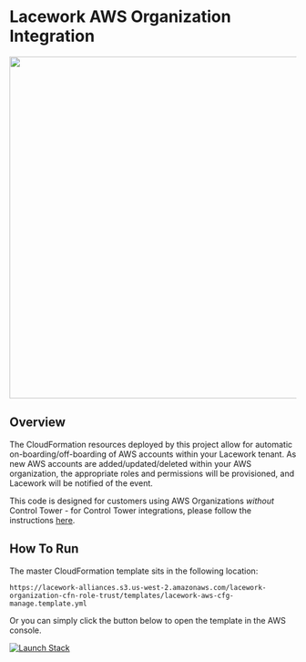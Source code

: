 # Lacework AWS Organization Integration

<img src="https://techally-content.s3-us-west-1.amazonaws.com/public-content/lacework_logo_full.png" width="600">

## Overview

The CloudFormation resources deployed by this project allow for automatic on-boarding/off-boarding of AWS accounts within your Lacework tenant. As new AWS accounts are added/updated/deleted within your AWS organization, the appropriate roles and permissions will be provisioned, and Lacework will be notified of the event.

This code is designed for customers using AWS Organizations _without_ Control Tower - for Control Tower integrations, please follow the instructions [here](https://docs.lacework.com/aws-config-and-cloudtrail-integration-with-aws-control-tower-using-cloudformation#installing-the-lacework-aws-control-tower-integration).

## How To Run

The master CloudFormation template sits in the following location:

`https://lacework-alliances.s3.us-west-2.amazonaws.com/lacework-organization-cfn-role-trust/templates/lacework-aws-cfg-manage.template.yml`

Or you can simply click the button below to open the template in the AWS console.

[![Launch Stack](https://user-images.githubusercontent.com/6440106/153987820-e1f32423-1e69-416d-8bca-2ee3a1e85df1.png)](https://console.aws.amazon.com/cloudformation/home?#/stacks/create/review?templateURL=https://lacework-alliances.s3.us-west-2.amazonaws.com/lacework-organization-cfn-role-trust/templates/lacework-aws-cfg-manage.template.yml)
